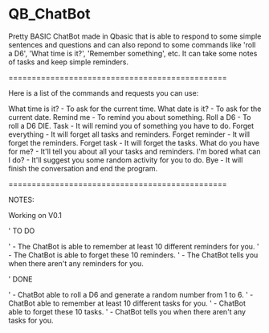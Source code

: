 # QB_ChatBot

Pretty BASIC ChatBot made in Qbasic that is able to respond to some simple sentences and questions and can also repond to some commands like 'roll a D6', 'What time is it?', 'Remember something', etc. It can take some notes of tasks and keep simple reminders.

===============================================

Here is a list of the commands and requests you can use: 

What time is it? - To ask for the current time.
What date is it? - To ask for the current date.
Remind me - To remind you about something.
Roll a D6 - To roll a D6 DIE.
Task - It will remind you of something you have to do.
Forget everything - It will forget all tasks and reminders.
Forget reminder - It will forget the reminders.
Forget task - It will forget the tasks.
What do you have for me? - It'll tell you about all your tasks and reminders.
I'm bored what can I do? - It'll suggest you some random activity for you to do.
Bye - It will finish the conversation and end the program.

===============================================

NOTES:

Working on V0.1

' TO DO

' - The ChatBot is able to remember at least 10 different reminders for you.
' - The ChatBot is able to forget these 10 reminders.
' - The ChatBot tells you when there aren't any reminders for you.

' DONE

' - ChatBot able to roll a D6 and generate a random number from 1 to 6.
' - ChatBot able to remember at least 10 different tasks for you.
' - ChatBot able to forget these 10 tasks.
' - ChatBot tells you when there aren't any tasks for you.
